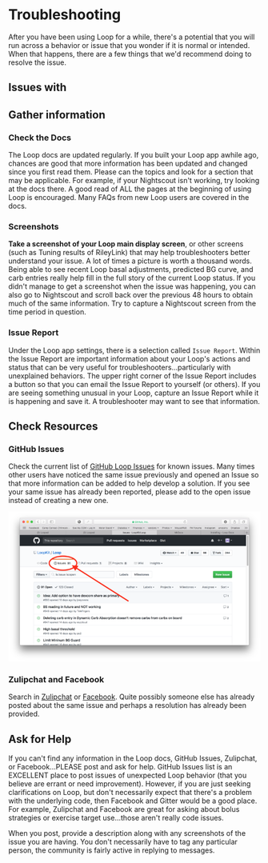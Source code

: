 # Troubleshooting

After you have been using Loop for a while, there's a potential that you will run across a behavior or issue that you wonder if it is normal or intended.  When that happens, there are a few things that we'd recommend doing to resolve the issue.

## Issues with

## Gather information

### Check the Docs

The Loop docs are updated regularly.  If you built your Loop app awhile ago, chances are good that more information has been updated and changed since you first read them.  Please can the topics and look for a section that may be applicable.  For example, if your Nightscout isn't working, try looking at the docs there.  A good read of ALL the pages at the beginning of using Loop is encouraged.  Many FAQs from new Loop users are covered in the docs.

### Screenshots

**Take a screenshot of your Loop main display screen**, or other screens (such as Tuning results of RileyLink) that may help troubleshooters better understand your issue.  A lot of times a picture is worth a thousand words.  Being able to see recent Loop basal adjustments, predicted BG curve, and carb entries really help fill in the full story of the current Loop status.  If you didn't manage to get a screenshot when the issue was happening, you can also go to Nightscout and scroll back over the previous 48 hours to obtain much of the same information.  Try to capture a Nightscout screen from the time period in question.

### Issue Report

Under the Loop app settings, there is a selection called `Issue Report`.  Within the Issue Report are important information about your Loop's actions and status that can be very useful for troubleshooters...particularly with unexplained behaviors.  The upper right corner of the Issue Report includes a button so that you can email the Issue Report to yourself (or others).  If you are seeing something unusual in your Loop, capture an Issue Report while it is happening and save it.  A troubleshooter may want to see that information.

## Check Resources

### GitHub Issues

Check the current list of [GitHub Loop Issues](https://github.com/LoopKit/Loop/issues) for known issues.  Many times other users have noticed the same issue previously and opened an Issue so that more information can be added to help develop a solution.  If you see your same issue has already been reported, please add to the open issue instead of creating a new one.

![img/loop-issues.png](img/loop-issues.png)

### Zulipchat and Facebook

Search in [Zulipchat]( https://loop.zulipchat.com) or [Facebook](https://www.facebook.com/groups/TheLoopedGroup/?fref=nf).  Quite possibly someone else has already posted about the same issue and perhaps a resolution has already been provided.  

## Ask for Help

If you can't find any information in the Loop docs, GitHub Issues, Zulipchat, or Facebook...PLEASE post and ask for help.  GitHub Issues list is an EXCELLENT place to post issues of unexpected Loop behavior (that you believe are errant or need improvement).  However, if you are just seeking clarifications on Loop, but don't necessarily expect that there's a problem with the underlying code, then Facebook and Gitter would be a good place.  For example, Zulipchat and Facebook are great for asking about bolus strategies or exercise target use...those aren't really code issues.

When you post, provide a description along with any screenshots of the issue you are having.  You don't necessarily have to tag any particular person, the community is fairly active in replying to messages.
